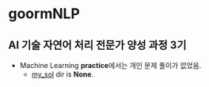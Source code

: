 # goormNLP

## AI 기술 자연어 처리 전문가 양성 과정 3기

- Machine Learning **practice**에서는 개인 문제 풀이가 없었음.
    - <u>my_sol</u> dir is **None**.
